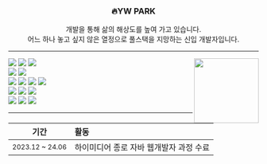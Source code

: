 <!--
![header](https://capsule-render.vercel.app/api?type=waving&color=timeGradient&height=150&section=header&text=YEWON's%20GITHUB&fontSize=25&fontAlign=84&fontAlignY=25)

[![ppyye's GitHub stats](https://github-readme-stats.vercel.app/api?username=ppyye&show=prs_merged_percentage&hide=stars,contribs&show_icons=true&theme=nord&hide_title=true&rank_icon=github)](https://github.com/anuraghazra/github-readme-stats)
[![Top Langs](https://github-readme-stats.vercel.app/api/top-langs/?username=ppyye&layout=donut&theme=nord)](https://github.com/anuraghazra/github-readme-stats)

<a href="https://github.com/anuraghazra/convoychat">
  <img height=150 align="center" src="https://github-readme-stats.vercel.app/api/top-langs/?username=ppyye&layout=donut&theme=nord&langs_count=4&card_width=170"/>
</a>
-->

<div align="center">
  
  ### 🔥YW PARK
  개발을 통해 삶의 해상도를 높여 가고 있습니다.<br>
  어느 하나 놓고 싶지 않은 열정으로 풀스택을 지망하는 신입 개발자입니다.

</div>
<hr/>

<a href="https://github.com/anuraghazra/github-readme-stats">
  <img height=130 align="right" src="https://github-readme-stats.vercel.app/api?username=ppyye&show=prs_merged_percentage&hide=stars,contribs&show_icons=true&theme=nord&hide_title=true&rank_icon=github" />
</a>
<div>
  <img src="https://img.shields.io/badge/Java-1572A9?style=for-the-badge&logo=openjdk&logoColor=white">
  <img src="https://img.shields.io/badge/Spring-6DB33F?style=for-the-badge&logo=Spring&logoColor=white">
  <img src="https://img.shields.io/badge/Spring Boot-a7c957?style=for-the-badge&logo=Spring Boot&logoColor=white">
  <br/>
  <img src="https://img.shields.io/badge/MySQL-4479A1?style=for-the-badge&logo=MySQL&logoColor=white">
  <img src="https://img.shields.io/badge/Hibernate-59666C?style=for-the-badge&logo=Hibernate&logoColor=white">
  <br/>
  <img src="https://img.shields.io/badge/HTML5-E34F26?style=for-the-badge&logo=HTML5&logoColor=white">
  <img src="https://img.shields.io/badge/CSS3-1572B6?style=for-the-badge&logo=CSS3&logoColor=white">
  <img src="https://img.shields.io/badge/Javascript-F7DF1E?style=for-the-badge&logo=Javascript&logoColor=white">
  <img src="https://img.shields.io/badge/React-61DAFB?style=for-the-badge&logo=React&logoColor=white">
  <br/>
  <img src="https://img.shields.io/badge/Docker-2496ED?style=for-the-badge&logo=Docker&logoColor=white">
  <img src="https://img.shields.io/badge/Amazon AWS-232F3E?style=for-the-badge&logo=amazonwebservices&logoColor=white"> 
  <img src="https://img.shields.io/badge/Vercel-000000?style=for-the-badge&logo=vercel&logoColor=white">
  <br/>
  <img src="https://img.shields.io/badge/Figma-F24E1E?style=for-the-badge&logo=figma&logoColor=white">
  <img src="https://img.shields.io/badge/Notion-000000?style=for-the-badge&logo=notion&logoColor=white">
  <img src="https://img.shields.io/badge/Miro-050038?style=for-the-badge&logo=Miro&logoColor=white">
</div>

<hr/>

<div markdown="1" align="center">
  
  |기간|활동|
  |:-:|:-|
  |<sub>2023.12 ~ 24.06</sub>| 하이미디어 종로 자바 웹개발자 과정 수료 | 
  
</div>

